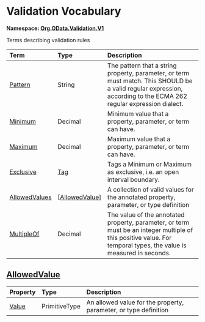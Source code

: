 # Validation Vocabulary
**Namespace: [Org.OData.Validation.V1](Org.OData.Validation.V1.xml)**

Terms describing validation rules

Term|Type|Description
:---|:---|:----------
[Pattern](Org.OData.Validation.V1.xml#L51)|String|<a name="Pattern"></a>The pattern that a string property, parameter, or term must match. This SHOULD be a valid regular expression, according to the ECMA 262 regular expression dialect.
[Minimum](Org.OData.Validation.V1.xml#L57)|Decimal|<a name="Minimum"></a>Minimum value that a property, parameter, or term can have.
[Maximum](Org.OData.Validation.V1.xml#L61)|Decimal|<a name="Maximum"></a>Maximum value that a property, parameter, or term can have.
[Exclusive](Org.OData.Validation.V1.xml#L65)|[Tag](Org.OData.Core.V1.md#Tag)|<a name="Exclusive"></a>Tags a Minimum or Maximum as exclusive, i.e. an open interval boundary.
[AllowedValues](Org.OData.Validation.V1.xml#L69)|\[[AllowedValue](#AllowedValue)\]|<a name="AllowedValues"></a>A collection of valid values for the annotated property, parameter, or type definition
[MultipleOf](Org.OData.Validation.V1.xml#L79)|Decimal|<a name="MultipleOf"></a>The value of the annotated property, parameter, or term must be an integer multiple of this positive value. For temporal types, the value is measured in seconds.

## <a name="AllowedValue"></a>[AllowedValue](Org.OData.Validation.V1.xml#L73)


Property|Type|Description
:-------|:---|:----------
[Value](Org.OData.Validation.V1.xml#L74)|PrimitiveType|An allowed value for the property, parameter, or type definition
